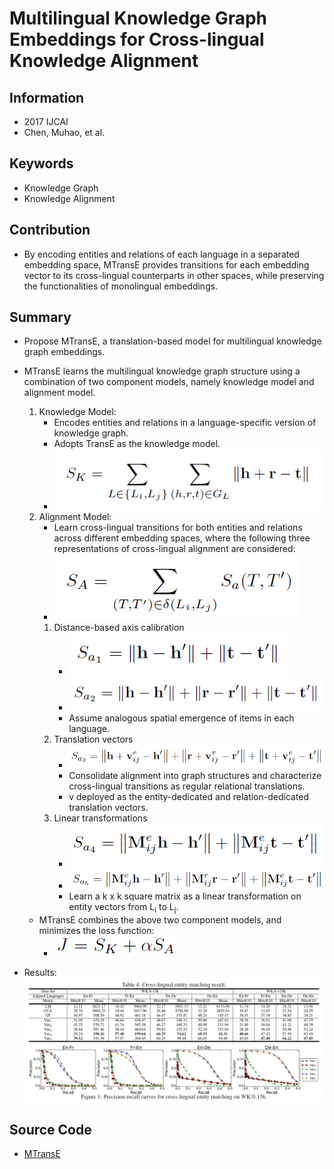 # Multilingual Knowledge Graph Embeddings for Cross-lingual Knowledge Alignment
## Information
- 2017 IJCAI
- Chen, Muhao, et al.

## Keywords
- Knowledge Graph
- Knowledge Alignment

## Contribution
- By encoding entities and relations of each language in a separated embedding space, MTransE provides transitions for each embedding vector to its cross-lingual counterparts in other spaces, while preserving the functionalities of monolingual embeddings.

## Summary
- Propose MTransE, a translation-based model for multilingual knowledge graph embeddings.
- MTransE learns the multilingual knowledge graph structure using a combination of two component models, namely knowledge model and alignment model.
	1. Knowledge Model:
		- Encodes entities and relations in a language-specific version of knowledge graph.
		- Adopts TransE as the knowledge model.
		- ![TransE Loss Function](pic/Multilingual_Knowledge_Graph_Embeddings_for_Cross-lingual_Knowledge_Alignment_fig1.PNG)
	2. Alignment Model:
		- Learn cross-lingual transitions for both entities and relations across different embedding spaces, where the following three representations of cross-lingual alignment are considered: 
		- ![Alignment Loss Function](pic/Multilingual_Knowledge_Graph_Embeddings_for_Cross-lingual_Knowledge_Alignment_fig2.PNG)
		1. Distance-based axis calibration
			- ![Distance-based Axis Calibration Loss Function1](pic/Multilingual_Knowledge_Graph_Embeddings_for_Cross-lingual_Knowledge_Alignment_fig3.PNG)
			- ![Distance-based Axis Calibration Loss Function2](pic/Multilingual_Knowledge_Graph_Embeddings_for_Cross-lingual_Knowledge_Alignment_fig4.PNG)
			- Assume analogous spatial emergence of items in each language.
		2. Translation vectors
			- ![Translation vectors Loss Function](pic/Multilingual_Knowledge_Graph_Embeddings_for_Cross-lingual_Knowledge_Alignment_fig5.PNG)
			- Consolidate alignment into graph structures and characterize cross-lingual transitions as regular relational translations.
			- v deployed as the entity-dedicated and relation-dedicated translation vectors.
		3. Linear transformations
			- ![Linear transformations Loss Function1](pic/Multilingual_Knowledge_Graph_Embeddings_for_Cross-lingual_Knowledge_Alignment_fig6.PNG)
			- ![Linear transformations Loss Function2](pic/Multilingual_Knowledge_Graph_Embeddings_for_Cross-lingual_Knowledge_Alignment_fig7.PNG)
			- Learn a k x k square matrix as a linear transformation on entity vectors from L<sub>i</sub> to L<sub>j</sub>.
	- MTransE combines the above two component models, and minimizes the loss function:
		- ![MTransE Loss Function](pic/Multilingual_Knowledge_Graph_Embeddings_for_Cross-lingual_Knowledge_Alignment_fig9.PNG)

- Results:
	![Results](pic/Multilingual_Knowledge_Graph_Embeddings_for_Cross-lingual_Knowledge_Alignment_fig8.PNG)

## Source Code
- [MTransE](https://github.com/muhaochen/MTransE)